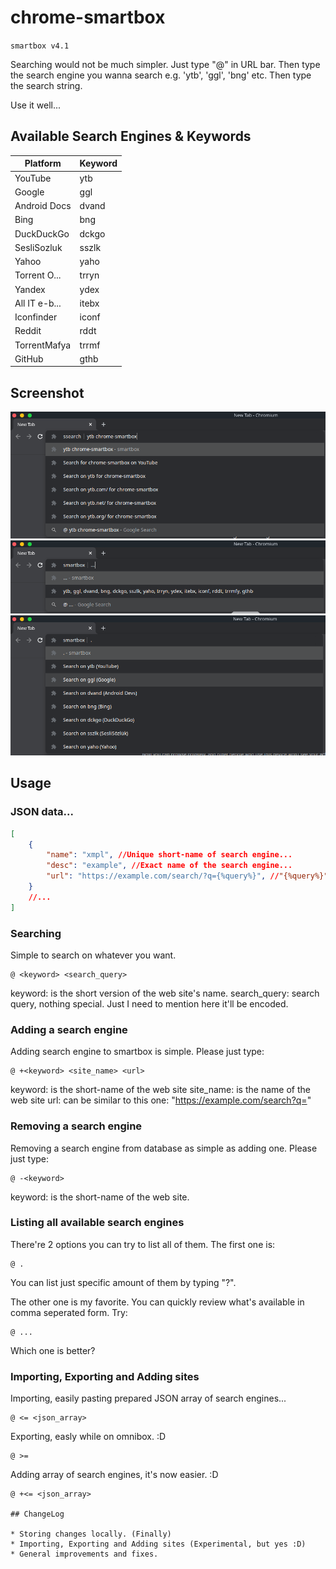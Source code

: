 # chrome-smartbox

`smartbox v4.1`

Searching would not be much simpler. Just type "@" in URL bar. Then type the search engine you wanna search e.g. 'ytb', 'ggl', 'bng' etc. Then type the search string.

Use it well...

## Available Search Engines & Keywords

| Platform     | Keyword   |
|--------------|-----------|
| YouTube      | ytb       |
| Google       | ggl       |
| Android Docs | dvand     |
| Bing         | bng       |
| DuckDuckGo   | dckgo     |
| SesliSozluk  | sszlk     |
| Yahoo        | yaho      |
| Torrent O... | trryn     |
| Yandex       | ydex      |
| All IT e-b...| itebx     |
| Iconfinder   | iconf     |
| Reddit       | rddt      |
| TorrentMafya | trrmf     |
| GitHub       | gthb      |

## Screenshot

![Searching on YouTube about chrome-smartbox](images/chrome-smartbox-search-focused.png)
![Listing all search engines by comma seperated list](images/chrome-smartbox-listing-comma-focused.png)
![Listing all search engines one by one](images/chrome-smartbox-listing-focused.png)

## Usage

### JSON data...

```json
[
    {
        "name": "xmpl", //Unique short-name of search engine...
        "desc": "example", //Exact name of the search engine...
        "url": "https://example.com/search/?q={%query%}", //"{%query%}" replaces your query when entered a query on runtime...
    }
    //...
]
```

### Searching

Simple to search on whatever you want.

```
@ <keyword> <search_query>
```

keyword: is the short version of the web site's name.
search_query: search query, nothing special. Just I need to mention here it'll be encoded.

### Adding a search engine

Adding search engine to smartbox is simple. Please just type:

```
@ +<keyword> <site_name> <url>
```

keyword: is the short-name of the web site
site_name: is the name of the web site
url: can be similar to this one: "https://example.com/search?q="

### Removing a search engine

Removing a search engine from database as simple as adding one. Please just type:

```
@ -<keyword>
```

keyword: is the short-name of the web site.

### Listing all available search engines

There're 2 options you can try to list all of them. The first one is:

```
@ .
```

You can list just specific amount of them by typing "?".

The other one is my favorite. You can quickly review what's available in comma seperated form. Try:

```
@ ...
```

Which one is better?

### Importing, Exporting and Adding sites

Importing, easily pasting prepared JSON array of search engines...
```
@ <= <json_array>
```

Exporting, easly while on omnibox. :D
```
@ >=
```

Adding array of search engines, it's now easier. :D
```
@ +<= <json_array>

## ChangeLog

* Storing changes locally. (Finally)
* Importing, Exporting and Adding sites (Experimental, but yes :D)
* General improvements and fixes.
